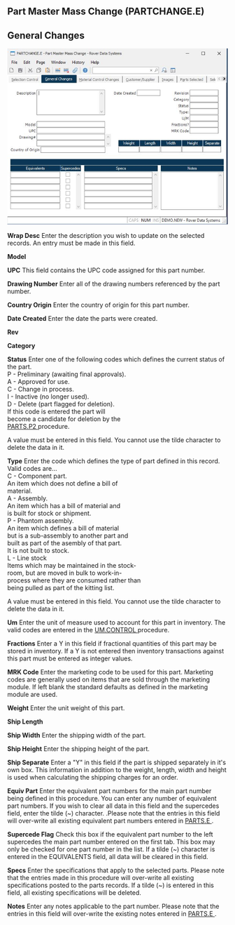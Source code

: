 ##  Part Master Mass Change (PARTCHANGE.E)

<PageHeader />

##  General Changes

![](./PARTCHANGE-E-2.jpg)

**Wrap Desc** Enter the description you wish to update on the selected
records. An entry must be made in this field.  
  
**Model**  
  
**UPC** This field contains the UPC code assigned for this part number.  
  
**Drawing Number** Enter all of the drawing numbers referenced by the part
number.  
  
**Country Origin** Enter the country of origin for this part number.  
  
**Date Created** Enter the date the parts were created.  
  
**Rev**  
  
**Category**  
  
**Status** Enter one of the following codes which defines the current status
of the part.  
P - Preliminary (awaiting final approvals).  
A - Approved for use.  
C - Change in process.  
I - Inactive (no longer used).  
D - Delete (part flagged for deletion).  
If this code is entered the part will  
become a candidate for deletion by the  
[ PARTS.P2 ](../../../ENG-PROCESS/PARTS-P2/README.md) procedure.   
  
A value must be entered in this field. You cannot use the tilde character to
delete the data in it.  
  
**Type** Enter the code which defines the type of part defined in this record.
Valid codes are...  
C - Component part.  
An item which does not define a bill of  
material.  
A - Assembly.  
An item which has a bill of material and  
is built for stock or shipment.  
P - Phantom assembly.  
An item which defines a bill of material  
but is a sub-assembly to another part and  
built as part of the asembly of that part.  
It is not built to stock.  
L - Line stock  
Items which may be maintained in the stock-  
room, but are moved in bulk to work-in-  
process where they are consumed rather than  
being pulled as part of the kitting list.  
  
A value must be entered in this field. You cannot use the tilde character to
delete the data in it.  
  
**Um** Enter the unit of measure used to account for this part in inventory. The valid codes are entered in the [ UM.CONTROL ](../../UM-CONTROL/README.md) procedure.   
  
**Fractions** Enter a Y in this field if fractional quantities of this part
may be stored in inventory. If a Y is not entered then inventory transactions
against this part must be entered as integer values.  
  
**MRK Code** Enter the marketing code to be used for this part. Marketing
codes are generally used on items that are sold through the marketing module.
If left blank the standard defaults as defined in the marketing module are
used.  
  
**Weight** Enter the unit weight of this part.  
  
**Ship Length**  
  
**Ship Width** Enter the shipping width of the part.  
  
**Ship Height** Enter the shipping height of the part.  
  
**Ship Separate** Enter a "Y" in this field if the part is shipped separately
in it's own box. This information in addition to the weight, length, width and
height is used when calculating the shipping charges for an order.  
  
**Equiv Part** Enter the equivalent part numbers for the main part number being defined in this procedure. You can enter any number of equivalent part numbers. If you wish to clear all data in this field and the supercedes field, enter the tilde (~) character. .Please note that the entries in this field will over-write all existing equivalent part numbers entered in [ PARTS.E ](../../../ENG-ENTRY/PARTS-E/README.md) .   
  
**Supercede Flag** Check this box if the equivalent part number to the left
supercedes the main part number entered on the first tab. This box may only be
checked for one part number in the list. If a tilde (~) character is entered
in the EQUIVALENTS field, all data will be cleared in this field.  
  
**Specs** Enter the specifications that apply to the selected parts. Please
note that the entries made in this procedure will over-write all existing
specifications posted to the parts records. If a tilde (~) is entered in this
field, all existing specifications will be deleted.  
  
**Notes** Enter any notes applicable to the part number. Please note that the entries in this field will over-write the existing notes entered in [ PARTS.E ](../../../ENG-ENTRY/PARTS-E/README.md) .   
  
  
<badge text= "Version 8.10.57" vertical="middle" />

<PageFooter />